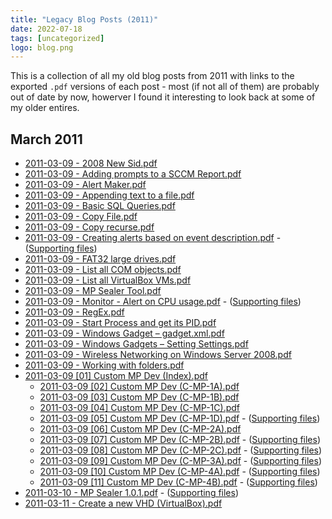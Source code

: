 ```yaml
---
title: "Legacy Blog Posts (2011)"
date: 2022-07-18
tags: [uncategorized]
logo: blog.png
---
```


This is a collection of all my old blog posts from 2011 with links to the exported `.pdf` versions of each post - most (if not all of them) are probably out of date by now, howerver I found it interesting to look back at some of my older entires.

## March 2011

- [2011-03-09 - 2008 New Sid.pdf](https://github.com/rniemand/code-samples/blob/main/blog-posts/2011/2011-03/2011-03-09%20-%202008%20New%20Sid.pdf)
- [2011-03-09 - Adding prompts to a SCCM Report.pdf](https://github.com/rniemand/code-samples/blob/main/blog-posts/2011/2011-03/2011-03-09%20-%20Adding%20prompts%20to%20a%20SCCM%20Report.pdf)
- [2011-03-09 - Alert Maker.pdf](https://github.com/rniemand/code-samples/blob/main/blog-posts/2011/2011-03/2011-03-09%20-%20Alert%20Maker.pdf)
- [2011-03-09 - Appending text to a file.pdf](https://github.com/rniemand/code-samples/blob/main/blog-posts/2011/2011-03/2011-03-09%20-%20Appending%20text%20to%20a%20file.pdf)
- [2011-03-09 - Basic SQL Queries.pdf](https://github.com/rniemand/code-samples/blob/main/blog-posts/2011/2011-03/2011-03-09%20-%20Basic%20SQL%20Queries.pdf)
- [2011-03-09 - Copy File.pdf](https://github.com/rniemand/code-samples/blob/main/blog-posts/2011/2011-03/2011-03-09%20-%20Copy%20File.pdf)
- [2011-03-09 - Copy recurse.pdf](https://github.com/rniemand/code-samples/blob/main/blog-posts/2011/2011-03/2011-03-09%20-%20Copy%20recurse.pdf)
- [2011-03-09 - Creating alerts based on event description.pdf](https://github.com/rniemand/code-samples/blob/main/blog-posts/2011/2011-03/2011-03-09%20-%20Creating%20alerts%20based%20on%20event%20description.pdf) - ([Supporting files](https://github.com/rniemand/code-samples/blob/main/blog-posts/2011/2011-03/_files/2011-03-09%20-%20Creating%20alerts%20based%20on%20event%20description.zip))
- [2011-03-09 - FAT32 large drives.pdf](https://github.com/rniemand/code-samples/blob/main/blog-posts/2011/2011-03/2011-03-09%20-%20FAT32%20large%20drives.pdf)
- [2011-03-09 - List all COM objects.pdf](https://github.com/rniemand/code-samples/blob/main/blog-posts/2011/2011-03/2011-03-09%20-%20List%20all%20COM%20objects.pdf)
- [2011-03-09 - List all VirtualBox VMs.pdf](https://github.com/rniemand/code-samples/blob/main/blog-posts/2011/2011-03/2011-03-09%20-%20List%20all%20VirtualBox%20VMs.pdf)
- [2011-03-09 - MP Sealer Tool.pdf](https://github.com/rniemand/code-samples/blob/main/blog-posts/2011/2011-03/2011-03-09%20-%20MP%20Sealer%20Tool.pdf)
- [2011-03-09 - Monitor - Alert on CPU usage.pdf](https://github.com/rniemand/code-samples/blob/main/blog-posts/2011/2011-03/2011-03-09%20-%20Monitor%20-%20Alert%20on%20CPU%20usage.pdf) - ([Supporting files](https://github.com/rniemand/code-samples/blob/main/blog-posts/2011/2011-03/_files/2011-03-09%20-%20Monitor%20-%20Alert%20on%20CPU%20usage.zip))
- [2011-03-09 - RegEx.pdf](https://github.com/rniemand/code-samples/blob/main/blog-posts/2011/2011-03/2011-03-09%20-%20RegEx.pdf)
- [2011-03-09 - Start Process and get its PID.pdf](https://github.com/rniemand/code-samples/blob/main/blog-posts/2011/2011-03/2011-03-09%20-%20Start%20Process%20and%20get%20its%20PID.pdf)
- [2011-03-09 - Windows Gadget – gadget.xml.pdf](https://github.com/rniemand/code-samples/blob/main/blog-posts/2011/2011-03/2011-03-09%20-%20Windows%20Gadget%20%E2%80%93%20gadget.xml.pdf)
- [2011-03-09 - Windows Gadgets – Setting Settings.pdf](https://github.com/rniemand/code-samples/blob/main/blog-posts/2011/2011-03/2011-03-09%20-%20Windows%20Gadgets%20%E2%80%93%20Setting%20Settings.pdf)
- [2011-03-09 - Wireless Networking on Windows Server 2008.pdf](https://github.com/rniemand/code-samples/blob/main/blog-posts/2011/2011-03/2011-03-09%20-%20Wireless.pdf)
- [2011-03-09 - Working with folders.pdf](https://github.com/rniemand/code-samples/blob/main/blog-posts/2011/2011-03/2011-03-09%20-%20Working%20with%20folders.pdf)
- [2011-03-09 [01] Custom MP Dev (Index).pdf](<https://github.com/rniemand/code-samples/blob/main/blog-posts/2011/2011-03/2011-03-09%20%5B01%5D%20Custom%20MP%20Dev%20(Index).pdf>)
  - [2011-03-09 [02] Custom MP Dev (C-MP-1A).pdf](<https://github.com/rniemand/code-samples/blob/main/blog-posts/2011/2011-03/2011-03-09%20%5B02%5D%20Custom%20MP%20Dev%20(C-MP-1A).pdf>)
  - [2011-03-09 [03] Custom MP Dev (C-MP-1B).pdf](<https://github.com/rniemand/code-samples/blob/main/blog-posts/2011/2011-03/2011-03-09%20%5B03%5D%20Custom%20MP%20Dev%20(C-MP-1B).pdf>)
  - [2011-03-09 [04] Custom MP Dev (C-MP-1C).pdf](<https://github.com/rniemand/code-samples/blob/main/blog-posts/2011/2011-03/2011-03-09%20%5B04%5D%20Custom%20MP%20Dev%20(C-MP-1C).pdf>)
  - [2011-03-09 [05] Custom MP Dev (C-MP-1D).pdf](<https://github.com/rniemand/code-samples/blob/main/blog-posts/2011/2011-03/2011-03-09%20%5B05%5D%20Custom%20MP%20Dev%20(C-MP-1D).pdf>) - ([Supporting files](<https://github.com/rniemand/code-samples/blob/main/blog-posts/2011/2011-03/_files/2011-03-09%20%5B05%5D%20Custom%20MP%20Dev%20(C-MP-1D).zip>))
  - [2011-03-09 [06] Custom MP Dev (C-MP-2A).pdf](<https://github.com/rniemand/code-samples/blob/main/blog-posts/2011/2011-03/2011-03-09%20%5B06%5D%20Custom%20MP%20Dev%20(C-MP-2A).pdf>)
  - [2011-03-09 [07] Custom MP Dev (C-MP-2B).pdf](<https://github.com/rniemand/code-samples/blob/main/blog-posts/2011/2011-03/2011-03-09%20%5B07%5D%20Custom%20MP%20Dev%20(C-MP-2B).pdf>) - ([Supporting files](<https://github.com/rniemand/code-samples/blob/main/blog-posts/2011/2011-03/_files/2011-03-09%20%5B07%5D%20Custom%20MP%20Dev%20(C-MP-2B).zip>))
  - [2011-03-09 [08] Custom MP Dev (C-MP-2C).pdf](<https://github.com/rniemand/code-samples/blob/main/blog-posts/2011/2011-03/2011-03-09%20%5B08%5D%20Custom%20MP%20Dev%20(C-MP-2C).pdf>) - ([Supporting files](<https://github.com/rniemand/code-samples/blob/main/blog-posts/2011/2011-03/_files/2011-03-09%20%5B08%5D%20Custom%20MP%20Dev%20(C-MP-2C).zip>))
  - [2011-03-09 [09] Custom MP Dev (C-MP-3A).pdf](<https://github.com/rniemand/code-samples/blob/main/blog-posts/2011/2011-03/2011-03-09%20%5B09%5D%20Custom%20MP%20Dev%20(C-MP-3A).pdf>) - ([Supporting files](<https://github.com/rniemand/code-samples/blob/main/blog-posts/2011/2011-03/_files/2011-03-09%20%5B09%5D%20Custom%20MP%20Dev%20(C-MP-3A).zip>))
  - [2011-03-09 [10] Custom MP Dev (C-MP-4A).pdf](<https://github.com/rniemand/code-samples/blob/main/blog-posts/2011/2011-03/2011-03-09%20%5B10%5D%20Custom%20MP%20Dev%20(C-MP-4A).pdf>) - ([Supporting files](<https://github.com/rniemand/code-samples/blob/main/blog-posts/2011/2011-03/_files/2011-03-09%20%5B10%5D%20Custom%20MP%20Dev%20(C-MP-4A).zip>))
  - [2011-03-09 [11] Custom MP Dev (C-MP-4B).pdf](<https://github.com/rniemand/code-samples/blob/main/blog-posts/2011/2011-03/2011-03-09%20%5B11%5D%20Custom%20MP%20Dev%20(C-MP-4B).pdf>) - ([Supporting files](<https://github.com/rniemand/code-samples/blob/main/blog-posts/2011/2011-03/_files/2011-03-09%20%5B11%5D%20Custom%20MP%20Dev%20(C-MP-4B).zip>))
- [2011-03-10 - MP Sealer 1.0.1.pdf](https://github.com/rniemand/code-samples/blob/main/blog-posts/2011/2011-03/2011-03-10%20-%20MP%20Sealer%201.0.1.pdf) - ([Supporting files](https://github.com/rniemand/code-samples/blob/main/blog-posts/2011/2011-03/_files/2011-03-10%20-%20MP%20Sealer%201.0.1.zip))
- [2011-03-11 - Create a new VHD (VirtualBox).pdf](<https://github.com/rniemand/code-samples/blob/main/blog-posts/2011/2011-03/2011-03-11%20-%20Create%20a%20new%20VHD%20(VirtualBox).pdf>)
